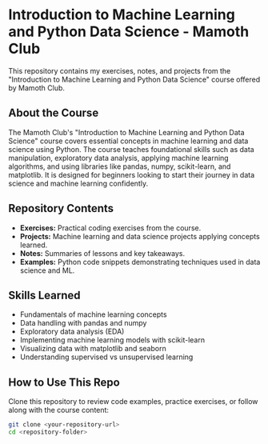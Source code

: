 # Introduction to Machine Learning and Python Data Science - Mamoth Club

This repository contains my exercises, notes, and projects from the "Introduction to Machine Learning and Python Data Science" course offered by Mamoth Club.

## About the Course

The Mamoth Club's "Introduction to Machine Learning and Python Data Science" course covers essential concepts in machine learning and data science using Python. The course teaches foundational skills such as data manipulation, exploratory data analysis, applying machine learning algorithms, and using libraries like pandas, numpy, scikit-learn, and matplotlib. It is designed for beginners looking to start their journey in data science and machine learning confidently.

## Repository Contents

- **Exercises:** Practical coding exercises from the course.
- **Projects:** Machine learning and data science projects applying concepts learned.
- **Notes:** Summaries of lessons and key takeaways.
- **Examples:** Python code snippets demonstrating techniques used in data science and ML.

## Skills Learned

- Fundamentals of machine learning concepts
- Data handling with pandas and numpy
- Exploratory data analysis (EDA)
- Implementing machine learning models with scikit-learn
- Visualizing data with matplotlib and seaborn
- Understanding supervised vs unsupervised learning

## How to Use This Repo

Clone this repository to review code examples, practice exercises, or follow along with the course content:

```bash
git clone <your-repository-url>
cd <repository-folder>
